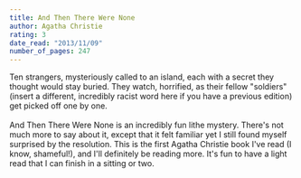 ```yaml
---
title: And Then There Were None
author: Agatha Christie
rating: 3
date_read: "2013/11/09"
number_of_pages: 247
---
```


Ten strangers, mysteriously called to an island, each with a secret they thought would stay buried. They watch, horrified, as their fellow "soldiers" (insert a different, incredibly racist word here if you have a previous edition) get picked off one by one.<br/><br/>And Then There Were None is an incredibly fun lithe mystery. There's not much more to say about it, except that it felt familiar yet I still found myself surprised by the resolution. This is the first Agatha Christie book I've read (I know, shameful!), and I'll definitely be reading more. It's fun to have a light read that I can finish in a sitting or two.